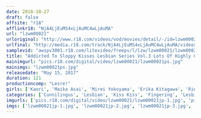 ```yaml
---
date: 2018-10-27
draft: false
affsite: "r18"
afflinkr18: "NjA4LjEuMS4xLjAuMC4wLjAuMA"
url: "lzwm00021"
urloriginal: "http://www.r18.com/videos/vod/movies/detail/-/id=lzwm00021"
urlfinal: "http://media.r18.com/track/NjA4LjEuMS4xLjAuMC4wLjAuMA/videos/vod/movies/detail/-/id=lzwm00021"
samplevid: "awspv3001.r18.com/litevideo/freepv/l/lzw/lzwm00021/lzwm00021_dmb_w.mp4"
title: "Addicted To Sloppy Kisses Lesbian Series Vol.3 Lots Of Highly Concentrated Slurping Drool Vol.3"
mainimgurl: "pics.r18.com/digital/video/lzwm00021/lzwm00021ps.jpg"
mainimgs: "lzwm00021ps.jpg"
releasedate: "May 15, 2017"
duration: 121
productioncomp: "Lesre!"
girls: ['Kaori', 'Maika Asai', 'Mirei Yokoyama', 'Erika Kitagawa', 'Rina Hatsumi', 'Yuna Takase', 'Aki Sasaki', 'Mika Aikawa']
categories: ['Cunnilingus', 'Lesbian', 'Kiss Kiss', 'Fingering', 'Lesbian Kissing', 'Hi-Def']
imgurls: ['pics.r18.com/digital/video/lzwm00021/lzwm00021jp-1.jpg', 'pics.r18.com/digital/video/lzwm00021/lzwm00021jp-2.jpg', 'pics.r18.com/digital/video/lzwm00021/lzwm00021jp-3.jpg', 'pics.r18.com/digital/video/lzwm00021/lzwm00021jp-4.jpg', 'pics.r18.com/digital/video/lzwm00021/lzwm00021jp-5.jpg', 'pics.r18.com/digital/video/lzwm00021/lzwm00021jp-6.jpg', 'pics.r18.com/digital/video/lzwm00021/lzwm00021jp-7.jpg', 'pics.r18.com/digital/video/lzwm00021/lzwm00021jp-8.jpg', 'pics.r18.com/digital/video/lzwm00021/lzwm00021jp-9.jpg', 'pics.r18.com/digital/video/lzwm00021/lzwm00021jp-10.jpg', 'pics.r18.com/digital/video/lzwm00021/lzwm00021jp-11.jpg', 'pics.r18.com/digital/video/lzwm00021/lzwm00021jp-12.jpg', 'pics.r18.com/digital/video/lzwm00021/lzwm00021jp-13.jpg', 'pics.r18.com/digital/video/lzwm00021/lzwm00021jp-14.jpg', 'pics.r18.com/digital/video/lzwm00021/lzwm00021jp-15.jpg', 'pics.r18.com/digital/video/lzwm00021/lzwm00021jp-16.jpg', 'pics.r18.com/digital/video/lzwm00021/lzwm00021jp-17.jpg', 'pics.r18.com/digital/video/lzwm00021/lzwm00021jp-18.jpg', 'pics.r18.com/digital/video/lzwm00021/lzwm00021jp-19.jpg', 'pics.r18.com/digital/video/lzwm00021/lzwm00021jp-20.jpg']
imgs: ['lzwm00021jp-1.jpg', 'lzwm00021jp-2.jpg', 'lzwm00021jp-3.jpg', 'lzwm00021jp-4.jpg', 'lzwm00021jp-5.jpg', 'lzwm00021jp-6.jpg', 'lzwm00021jp-7.jpg', 'lzwm00021jp-8.jpg', 'lzwm00021jp-9.jpg', 'lzwm00021jp-10.jpg', 'lzwm00021jp-11.jpg', 'lzwm00021jp-12.jpg', 'lzwm00021jp-13.jpg', 'lzwm00021jp-14.jpg', 'lzwm00021jp-15.jpg', 'lzwm00021jp-16.jpg', 'lzwm00021jp-17.jpg', 'lzwm00021jp-18.jpg', 'lzwm00021jp-19.jpg', 'lzwm00021jp-20.jpg']
---
```

